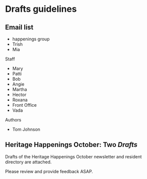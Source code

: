 # Drafts guidelines

## Email list

* happenings group
* Trish
* Mia

Staff

* Mary
* Patti
* Bob
* Angie
* Martha
* Hector
* Roxana
* Front Office
* Vada

Authors

* Tom Johnson

## Heritage Happenings October: Two *Drafts*


Drafts of the Heritage Happenings October newsletter  and resident directory are attached.

Please review and provide feedback ASAP.
